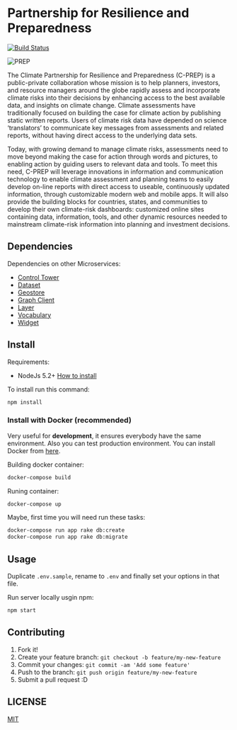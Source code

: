 # Partnership for Resilience and Preparedness

[![Build Status](https://travis-ci.com/resource-watch/prep-app.svg?branch=master)](https://travis-ci.com/resource-watch/prep-app)

![PREP](screenshot.png?raw=true "Partnership for Resilience and Preparedness")

The Climate Partnership for Resilience and Preparedness (C-PREP) is a public-private collaboration whose mission is to help planners, investors, and resource managers around the globe rapidly assess and incorporate climate risks into their decisions by enhancing access to the best available data, and insights on climate change. Climate assessments have traditionally focused on building the case for climate action by publishing static written reports. Users of climate risk data have depended on science ‘translators’ to communicate key messages from assessments and related reports, without having direct access to the underlying data sets.

Today, with growing demand to manage climate risks, assessments need to move beyond making the case for action through words and pictures, to enabling action by guiding users to relevant data and tools. To meet this need, C-PREP will leverage innovations in information and communication technology to enable climate assessment and planning teams to easily develop on-line reports with direct access to useable, continuously updated information, through customizable modern web and mobile apps. It will also provide the building blocks for countries, states, and communities to develop their own climate-risk dashboards: customized online sites containing data, information, tools, and other dynamic resources needed to mainstream climate-risk information into planning and investment decisions.

## Dependencies

Dependencies on other Microservices:
- [Control Tower](https://github.com/resource-watch/control-tower)
- [Dataset](https://github.com/resource-watch/dataset/)
- [Geostore](https://github.com/gfw-api/gfw-geostore-api)
- [Graph Client](https://github.com/resource-watch/graph-client/)
- [Layer](https://github.com/resource-watch/layer)
- [Vocabulary](https://github.com/resource-watch/vocabulary-tag/)
- [Widget](https://github.com/resource-watch/widget)

## Install

Requirements:

* NodeJs 5.2+ [How to install](https://nodejs.org/download/)

To install run this command:

```bash
npm install
```

### Install with Docker (recommended)

Very useful for **development**, it ensures everybody have the same environment. Also you can test production environment.
You can install Docker from [here](https://www.docker.com).

Building docker container:

```bash
docker-compose build
```

Runing container:

```bash
docker-compose up
```

Maybe, first time you will need run these tasks:

```bash
docker-compose run app rake db:create
docker-compose run app rake db:migrate
```


## Usage

Duplicate `.env.sample`, rename to `.env` and finally set your options in that file.

Run server locally usgin npm:

```bash
npm start
```


## Contributing

1. Fork it!
2. Create your feature branch: `git checkout -b feature/my-new-feature`
3. Commit your changes: `git commit -am 'Add some feature'`
4. Push to the branch: `git push origin feature/my-new-feature`
5. Submit a pull request :D


## LICENSE

[MIT](LICENSE)
